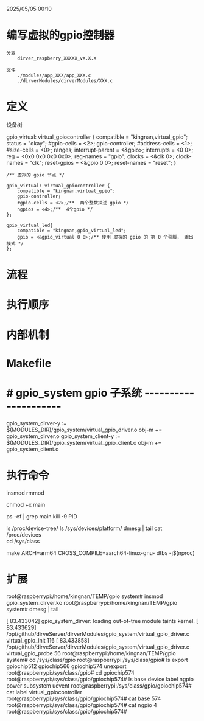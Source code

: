 2025/05/05 00:10
# 编写虚拟的gpio控制器
    分支
        dirver_raspberry_XXXXX_vX.X.X

    文件
        ./modules/app_XXX/app_XXX.c
        ./dirverModules/dirverModules/XXX.c

# 定义



设备树 

gpio_virtual: virtual_gpiocontroller {
    compatible = "kingnan,virtual_gpio";
    status = "okay";
    #gpio-cells = <2>;
    gpio-controller;
    #address-cells = <1>;
    #size-cells = <0>;
    ranges;
    interrupt-parent = <&gpio>;
    interrupts = <0 0>;
    reg = <0x0 0x0 0x0 0x0>;
    reg-names = "gpio";
    clocks = <&clk 0>;
    clock-names = "clk";
    reset-gpios = <&gpio 0 0>;
    reset-names = "reset";
}


	/** 虚拟的 gpio 节点 */

	gpio_virtual: virtual_gpiocontroller {
		compatible = "kingnan,virtual_gpio";
		gpio-controller;
		#gpio-cells = <2>;/**  两个整数描述 gpio */
		ngpios = <4>;/**  4个gpio */
	};

	gpio_virtual_led{
		compatible = "kingnan,gpio_virtual_led";
		gpio = <&gpio_virtual 0 0>;/** 使用 虚拟的 gpio 的 第 0 个引脚， 输出 模式 */
	};





# 流程


# 执行顺序


# 内部机制


# Makefile

# # gpio_system gpio 子系统 ---------------------
gpio_system_dirver-y := $(MODULES_DIR)/gpio_system/virtual_gpio_driver.o
obj-m += gpio_system_dirver.o
gpio_system_client-y := $(MODULES_DIR)/gpio_system/virtual_gpio_client.o
obj-m += gpio_system_client.o





# 执行命令


insmod
rmmod

chmod +x main

ps -ef | grep main
kill -9 PID

ls /proc/device-tree/
ls /sys/devices/platform/
dmesg | tail
cat /proc/devices  
cd /sys/class 

make ARCH=arm64 CROSS_COMPILE=aarch64-linux-gnu- dtbs -j$(nproc) 

# 扩展



root@raspberrypi:/home/kingnan/TEMP/gpio system# insmod gpio_system_dirver.ko 
root@raspberrypi:/home/kingnan/TEMP/gpio system# dmesg | tail

[   83.433042] gpio_system_dirver: loading out-of-tree module taints kernel.
[   83.433629] /opt/github/dirveServer/dirverModules/gpio_system/virtual_gpio_driver.c virtual_gpio_init 116
[   83.433858] /opt/github/dirveServer/dirverModules/gpio_system/virtual_gpio_driver.c virtual_gpio_probe 56
root@raspberrypi:/home/kingnan/TEMP/gpio system# cd /sys/class/gpio
root@raspberrypi:/sys/class/gpio# ls
export  gpiochip512  gpiochip566  gpiochip574  unexport
root@raspberrypi:/sys/class/gpio# cd gpiochip574
root@raspberrypi:/sys/class/gpio/gpiochip574# ls
base  device  label  ngpio  power  subsystem  uevent
root@raspberrypi:/sys/class/gpio/gpiochip574# cat label 
virtual_gpiocontroller
root@raspberrypi:/sys/class/gpio/gpiochip574# cat base 
574
root@raspberrypi:/sys/class/gpio/gpiochip574# cat ngpio 
4
root@raspberrypi:/sys/class/gpio/gpiochip574# 